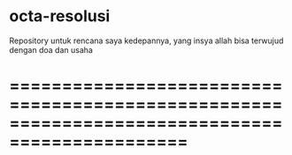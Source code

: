 # octa-resolusi
Repository untuk rencana saya kedepannya, yang insya allah bisa terwujud dengan doa dan usaha
# ===============================================================================================
